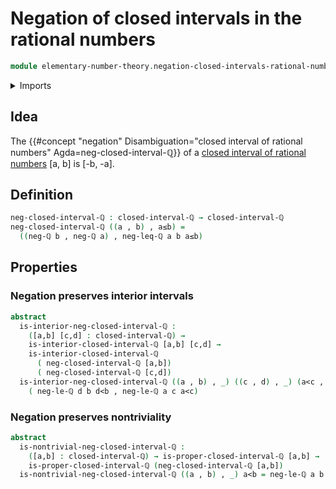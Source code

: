 # Negation of closed intervals in the rational numbers

```agda
module elementary-number-theory.negation-closed-intervals-rational-numbers where
```

<details><summary>Imports</summary>

```agda
open import elementary-number-theory.closed-intervals-rational-numbers
open import elementary-number-theory.inequality-rational-numbers
open import elementary-number-theory.interior-closed-intervals-rational-numbers
open import elementary-number-theory.proper-closed-intervals-rational-numbers
open import elementary-number-theory.rational-numbers
open import elementary-number-theory.strict-inequality-rational-numbers

open import foundation.dependent-pair-types
```

</details>

## Idea

The
{{#concept "negation" Disambiguation="closed interval of rational numbers" Agda=neg-closed-interval-ℚ}}
of a
[closed interval of rational numbers](elementary-number-theory.closed-intervals-rational-numbers.md)
[a, b] is [-b, -a].

## Definition

```agda
neg-closed-interval-ℚ : closed-interval-ℚ → closed-interval-ℚ
neg-closed-interval-ℚ ((a , b) , a≤b) =
  ((neg-ℚ b , neg-ℚ a) , neg-leq-ℚ a b a≤b)
```

## Properties

### Negation preserves interior intervals

```agda
abstract
  is-interior-neg-closed-interval-ℚ :
    ([a,b] [c,d] : closed-interval-ℚ) →
    is-interior-closed-interval-ℚ [a,b] [c,d] →
    is-interior-closed-interval-ℚ
      ( neg-closed-interval-ℚ [a,b])
      ( neg-closed-interval-ℚ [c,d])
  is-interior-neg-closed-interval-ℚ ((a , b) , _) ((c , d) , _) (a<c , d<b) =
    ( neg-le-ℚ d b d<b , neg-le-ℚ a c a<c)
```

### Negation preserves nontriviality

```agda
abstract
  is-nontrivial-neg-closed-interval-ℚ :
    ([a,b] : closed-interval-ℚ) → is-proper-closed-interval-ℚ [a,b] →
    is-proper-closed-interval-ℚ (neg-closed-interval-ℚ [a,b])
  is-nontrivial-neg-closed-interval-ℚ ((a , b) , _) a<b = neg-le-ℚ a b a<b
```
